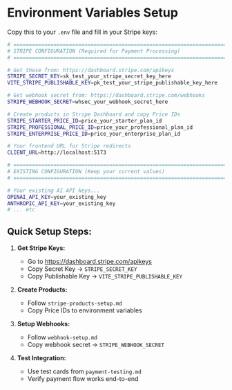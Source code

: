 # Environment Variables Setup

Copy this to your `.env` file and fill in your Stripe keys:

```bash
# =============================================================================
# STRIPE CONFIGURATION (Required for Payment Processing)
# =============================================================================

# Get these from: https://dashboard.stripe.com/apikeys
STRIPE_SECRET_KEY=sk_test_your_stripe_secret_key_here
VITE_STRIPE_PUBLISHABLE_KEY=pk_test_your_stripe_publishable_key_here

# Get webhook secret from: https://dashboard.stripe.com/webhooks  
STRIPE_WEBHOOK_SECRET=whsec_your_webhook_secret_here

# Create products in Stripe Dashboard and copy Price IDs
STRIPE_STARTER_PRICE_ID=price_your_starter_plan_id
STRIPE_PROFESSIONAL_PRICE_ID=price_your_professional_plan_id
STRIPE_ENTERPRISE_PRICE_ID=price_your_enterprise_plan_id

# Your frontend URL for Stripe redirects
CLIENT_URL=http://localhost:5173

# =============================================================================
# EXISTING CONFIGURATION (Keep your current values)
# =============================================================================

# Your existing AI API keys...
OPENAI_API_KEY=your_existing_key
ANTHROPIC_API_KEY=your_existing_key
# ... etc
```

## Quick Setup Steps:

1. **Get Stripe Keys:**
   - Go to https://dashboard.stripe.com/apikeys
   - Copy Secret Key → `STRIPE_SECRET_KEY`
   - Copy Publishable Key → `VITE_STRIPE_PUBLISHABLE_KEY`

2. **Create Products:**
   - Follow `stripe-products-setup.md`
   - Copy Price IDs to environment variables

3. **Setup Webhooks:**
   - Follow `webhook-setup.md`
   - Copy webhook secret → `STRIPE_WEBHOOK_SECRET`

4. **Test Integration:**
   - Use test cards from `payment-testing.md`
   - Verify payment flow works end-to-end